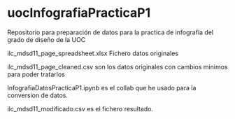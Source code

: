 # uocInfografiaPracticaP1 

Repositorio para preparación de datos para la practica de infografía del grado de diseño de la UOC

ilc_mdsd11_page_spreadsheet.xlsx Fichero datos originales

ilc_mdsd11_page_cleaned.csv son los datos originales con cambios minimos para poder tratarlos

InfografiaDatosPracticaP1.ipynb es el collab que he usado para la conversion de datos.

ilc_mdsd11_modificado.csv es el fichero resultado.


